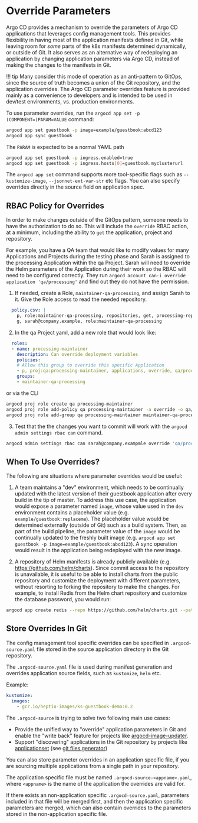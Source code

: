 # Override Parameters

Argo CD provides a mechanism to override the parameters of Argo CD applications that leverages config management
tools. This provides flexibility in having most of the application manifests defined in Git, while leaving room
for *some* parts of the  k8s manifests determined dynamically, or outside of Git. It also serves as an alternative way of
redeploying an application by changing application parameters via Argo CD, instead of making the 
changes to the manifests in Git.

!!! tip
    Many consider this mode of operation as an anti-pattern to GitOps, since the source of
    truth becomes a union of the Git repository, and the application overrides. The Argo CD parameter
    overrides feature is provided mainly as a convenience to developers and is intended to be used in
    dev/test environments, vs. production environments.

To use parameter overrides, run the `argocd app set -p (COMPONENT=)PARAM=VALUE` command:

```bash
argocd app set guestbook -p image=example/guestbook:abcd123
argocd app sync guestbook
```

The `PARAM` is expected to be a normal YAML path

```bash
argocd app set guestbook -p ingress.enabled=true
argocd app set guestbook -p ingress.hosts[0]=guestbook.myclusterurl
```

The `argocd app set` command supports more tool-specific flags such as `--kustomize-image`, `--jsonnet-ext-var-str` etc
flags. You can also specify overrides directly in the source field on application spec.

## RBAC Policy for Overrides
In order to make changes outside of the GitOps pattern, someone needs to have the authorization
to do so. This will include the `override` RBAC action, at a minimum, including the ability to `get`
the application, project and repository.

For example, you have a QA team that would like to modify values for many Applications and
Projects during the testing phase and Sarah is assigned to the processing Application within the qa
Project. Sarah will need to override the Helm parameters of the Application during their work so the
RBAC will need to be configured correctly. They run `argocd account can-i override application
'qa/processing'` and find out they do not have the permission.

1. If needed, create a Role, `maintainer-qa-processing`, and assign Sarah to it. Give the Role
   access to read the needed repository.

```yaml
  policy.csv: |
    p, role:maintainer-qa-processing, repositories, get, processing-repo, allow
    g, sarah@company.example, role:maintainer-qa-processing
```

2. In the qa Project yaml, add a new role that would look like:

```yaml
  roles:
  - name: processing-maintainer
    description: Can override deployment variables
    policies:
    # Allow this group to override this specific Application
    - p, proj:qa:processing-maintainer, applications, override, qa/processing, allow
    groups:
    - maintainer-qa-processing
```

or via the CLI

```bash
argocd proj role create qa processing-maintainer
argocd proj role add-policy qa processing-maintainer -a override -o qa/processing
argocd proj role add-group qa processing-maintainer maintainer-qa-processing
```

3. Test that the the changes you want to commit will work  with the `argocd admin
settings rbac can` command.

```bash
argocd admin settings rbac can sarah@company.exampmle override 'qa/processing'
```

## When To Use Overrides?

The following are situations where parameter overrides would be useful:

1. A team maintains a "dev" environment, which needs to be continually updated with the latest
version of their guestbook application after every build in the tip of master. To address this use
case, the application would expose a parameter named `image`, whose value used in the `dev`
environment contains a placeholder value (e.g. `example/guestbook:replaceme`). The placeholder value
would be determined externally (outside of Git) such as a build system. Then, as part of the build
pipeline, the parameter value of the `image` would be continually updated to the freshly built image
(e.g. `argocd app set guestbook -p image=example/guestbook:abcd123`). A sync operation
would result in the application being redeployed with the new image.

2. A repository of Helm manifests is already publicly available (e.g. https://github.com/helm/charts).
Since commit access to the repository is unavailable, it is useful to be able to install charts from
the public repository and customize the deployment with different parameters, without resorting to
forking the repository to make the changes. For example, to install Redis from the Helm chart
repository and customize the database password, you would run:

```bash
argocd app create redis --repo https://github.com/helm/charts.git --path stable/redis --dest-server https://kubernetes.default.svc --dest-namespace default -p password=abc123
```

## Store Overrides In Git

The config management tool specific overrides can be specified in `.argocd-source.yaml` file stored in the source application
directory in the Git repository.

The `.argocd-source.yaml` file is used during manifest generation and overrides
application source fields, such as `kustomize`, `helm` etc.

Example:

```yaml
kustomize:
  images:
    - gcr.io/heptio-images/ks-guestbook-demo:0.2
```

The `.argocd-source` is trying to solve two following main use cases:

- Provide the unified way to "override" application parameters in Git and enable the "write back" feature
for projects like [argocd-image-updater](https://github.com/argoproj-labs/argocd-image-updater).
- Support "discovering" applications in the Git repository by projects like [applicationset](https://github.com/argoproj/applicationset)
(see [git files generator](https://github.com/argoproj/argo-cd/blob/master/applicationset/examples/git-generator-files-discovery/git-generator-files.yaml))

You can also store parameter overrides in an application specific file, if you
are sourcing multiple applications from a single path in your repository.

The application specific file must be named `.argocd-source-<appname>.yaml`,
where `<appname>` is the name of the application the overrides are valid for.

If there exists an non-application specific `.argocd-source.yaml`, parameters
included in that file will be merged first, and then the application specific
parameters are merged, which can also contain overrides to the parameters
stored in the non-application specific file.
